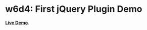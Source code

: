# w6d4: First jQuery Plugin Demo

**[Live Demo][live-demo]**.

[live-demo]: http://appacademy.github.io/first-jquery-plugin

